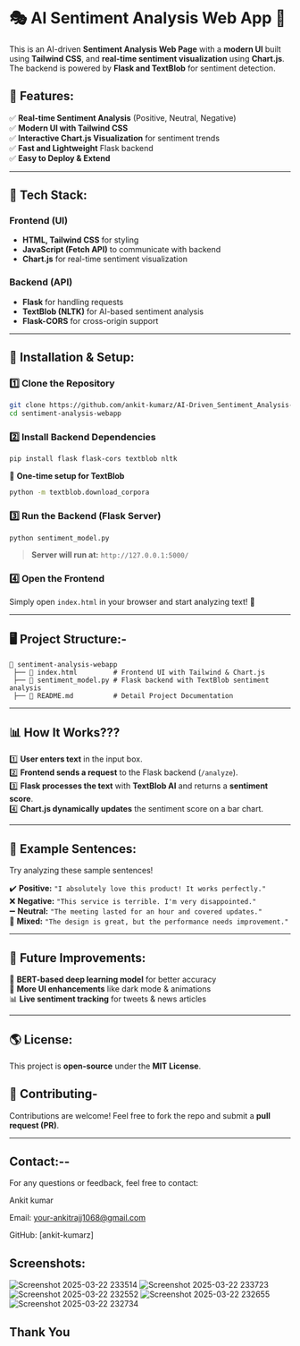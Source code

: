 # 🎭 AI Sentiment Analysis Web App 🚀 

This is an AI-driven **Sentiment Analysis Web Page** with a **modern UI** built using **Tailwind CSS**, and **real-time sentiment visualization** using **Chart.js**. The backend is powered by **Flask and TextBlob** for sentiment detection.

## 🌟 Features:
✅ **Real-time Sentiment Analysis** (Positive, Neutral, Negative)  
✅ **Modern UI with Tailwind CSS**  
✅ **Interactive Chart.js Visualization** for sentiment trends   
✅ **Fast and Lightweight** Flask backend  
✅ **Easy to Deploy & Extend**  


---

## 📌 Tech Stack:
### **Frontend (UI)**
- **HTML, Tailwind CSS** for styling  
- **JavaScript (Fetch API)** to communicate with backend  
- **Chart.js** for real-time sentiment visualization  

### **Backend (API)**
- **Flask** for handling requests  
- **TextBlob (NLTK)** for AI-based sentiment analysis  
- **Flask-CORS** for cross-origin support  

---

## 🚀 Installation & Setup: 
### **1️⃣ Clone the Repository** 
```sh
git clone https://github.com/ankit-kumarz/AI-Driven_Sentiment_Analysis-webapp.git
cd sentiment-analysis-webapp
```

### **2️⃣ Install Backend Dependencies** 
```sh
pip install flask flask-cors textblob nltk
```
📌 **One-time setup for TextBlob**  
```sh
python -m textblob.download_corpora
```

### **3️⃣ Run the Backend (Flask Server)**
```sh
python sentiment_model.py
```
> **Server will run at:** `http://127.0.0.1:5000/`

### **4️⃣ Open the Frontend**
Simply open `index.html` in your browser and start analyzing text! 🎯  

---

## 🖥️ Project Structure:-
``` 
📁 sentiment-analysis-webapp
 ├── 📄 index.html         # Frontend UI with Tailwind & Chart.js
 ├── 📄 sentiment_model.py # Flask backend with TextBlob sentiment analysis
 ├── 📄 README.md          # Detail Project Documentation
```

---
## 📊 How It Works???
1️⃣ **User enters text** in the input box.  
2️⃣ **Frontend sends a request** to the Flask backend (`/analyze`).  
3️⃣ **Flask processes the text** with **TextBlob AI** and returns a **sentiment score**.  
4️⃣ **Chart.js dynamically updates** the sentiment score on a bar chart.  

---

## 🌟 Example Sentences:
Try analyzing these sample sentences!  

✔️ **Positive:** `"I absolutely love this product! It works perfectly."`  
❌ **Negative:** `"This service is terrible. I'm very disappointed."`  
➖ **Neutral:** `"The meeting lasted for an hour and covered updates."`  
🔄 **Mixed:** `"The design is great, but the performance needs improvement."`  

---

## 🎉 Future Improvements:
🚀 **BERT-based deep learning model** for better accuracy  
🎨 **More UI enhancements** like dark mode & animations  
📊 **Live sentiment tracking** for tweets & news articles  

---
## 🌎 License:
This project is **open-source** under the **MIT License**.   

## 🤝 Contributing-
Contributions are welcome! Feel free to fork the repo and submit a **pull request (PR)**. 

---
## Contact:--

For any questions or feedback, feel free to contact:

Ankit kumar

Email: your-ankitrajj1068@gmail.com

GitHub: [ankit-kumarz] 

## Screenshots: 
![Screenshot 2025-03-22 233514](https://github.com/user-attachments/assets/96c20d6b-e57f-468b-9dc2-38e2e7d27ac1)
![Screenshot 2025-03-22 233723](https://github.com/user-attachments/assets/dce1ffb0-eb0b-49c3-ab66-0edd8315f225)
![Screenshot 2025-03-22 232552](https://github.com/user-attachments/assets/775f5d02-d066-462a-b1c3-0279bf48bac1)
![Screenshot 2025-03-22 232655](https://github.com/user-attachments/assets/09683ef2-aab4-41a2-9564-7d719f667d29)
![Screenshot 2025-03-22 232734](https://github.com/user-attachments/assets/cf2e5b2b-7feb-4bea-84a5-4805b415a972)

## Thank You








